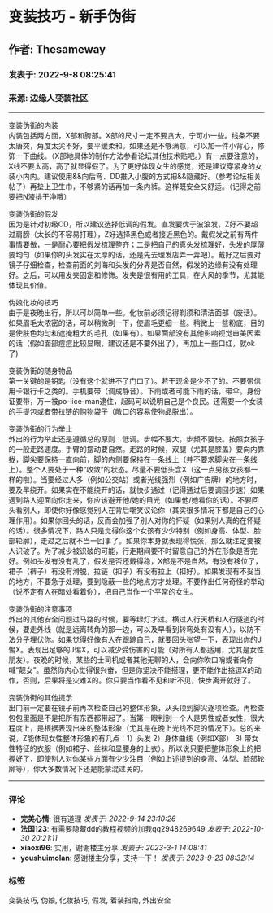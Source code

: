 # 变装技巧 - 新手伪街

## 作者: Thesameway  
### 发表于: 2022-9-8 08:25:41  
### 来源: 边缘人变装社区  

---

变装伪街的内装  
内装包括两方面，X部和胯部。X部的尺寸一定不要贪大，宁可小一些。线条不要太唐突，角度太尖不好，要平缓柔和。如果还是不够满意，可以加一件小背心，修饰一下曲线。（X部地具体的制作方法参看论坛其他技术贴吧。）有一点要注意的，X线不要太高，高了就显得假了。为了更好体现女生的感觉，还是建议穿紧身的女装小内内。建议使用&&向后弯、DD推入小腹的方式把&&隐藏好。（参考论坛相关帖子）再垫上卫生巾，不够紧的话再加一条内裤。这样既安全又舒适。（记得之前要把N液排干净哦）

变装伪街的假发  
因为是针对初级CD，所以建议选择低调的假发。直发要优于波浪发，Z好不要超过肩膀（太长的不容易打理），Z好选择黑色或者接近黑色的。戴假发之前有两件事情要做，一是耐心要把假发梳理整齐；二是把自己的真头发梳理好，头发的厚薄要均匀（如果你的头发实在太厚的话，还是先去理发店弄一弄吧）。戴好之后要对镜子仔细检查，检查前面的刘海和头发的分界是否自然，假发的边缘有没有处理好。之后，可以用发夹固定和修饰。发夹是很有用的工具，在大风的季节，尤其能体现其价值。

伪娘化妆的技巧  
由于是夜晚出行，所以可以简单一些。化妆前必须记得剃须和清洁面部（废话）。如果眉毛太浓密的话，可以稍微剃一下，使眉毛更细一些。稍微上一些粉底，目的是使肤色均匀和遮掩粗大的毛孔（如果有）。如果面部没有其他影响视觉审美因素的话（假如面部痘痘比较显眼，建议还是不要外出了），再加上一些口红，就ok了)

变装伪街的随身物品  
第一关键的是钥匙（没有这个就进不了门口了）。若干现金是少不了的。不要带信用卡银行卡之类的。手机要带（调成静音）。下雨或者可能下雨的话，带伞。身份证要带，万一被po-lice-man逮住，起码可以说明自己是个良民。还需要一个女装的手提包或者带拉链的购物袋子（敞口的容易使物品脱出）。

变装伪街的行为举止  
外出的行为举止还是遵循总的原则：低调。步幅不要大，步频不要快。按照女孩子的一般走路速度。手臂的摆动要自然。走路的时候，双腿（尤其是膝盖）要向内靠拢，脚尖要保持一直向前，脚的内侧要保持在一条线上（并不要求脚尖在一条线上）。整个人要处于一种“收敛”的状态。尽量不要低头含X（这一点男孩女孩都一样的啦）。当要经过人多（例如公交站）或者光线强烈（例如广告牌）的地方时，要及早绕开。如果实在不能绕开的话，就快步通过（记得通过后要调回步速）如果遇到路人迎面向你走来，你应该避开他/她的目光（如果他/她看你的话）。不要回头看别人，即使你好像感觉别人在背后嘲笑议论你（其实很多情况下都是自己的心理作用）。如果你回头的话，反而会加强了别人对你的怀疑（如果别人真的在怀疑的话）。很多情况下，路人只是觉得你这个女孩有少少特别（例如身高、体型、脸部轮廓），走过之后就不当一回事了。如果你本身就表现得慌张，那么就注定要被人识破了。为了减少被识破的可能，行走期间要不时留意自己的外在形象是否完好。例如头发有没有乱了，假发是否还戴得稳，X部是不是自然，有没有移位了，裙子（裤子）有没有滑脱，拉链（扣子）有没有拉上（扣好）。如果发现有不妥当的地方，不要急于处理，要到隐蔽一些的地点方才处理。不要作出任何奇怪的举动（说不定有人在暗处看着你），把自己当作一个平常的女生。

变装伪街的注意事项  
外出的其他安全问题过马路的时候，要等绿灯才过。横过人行天桥和人行隧道的时候，要走外线（就是远离转角的那一边，可以及早看到转弯处有没有人），以防不法分子埋伏你。如果觉得好像有人在跟踪自己，就要回头张望一下，表现出你的J惕X。表现出足够的J惕X，可以减少受伤害的可能（对所有人都适用，尤其是女性朋友）。夜晚的时候，某些的士司机或者其他无聊的人，会向你吹口哨或者向你喊“靓女”。虽然你内心觉得很兴奋，但是你坚决不能搭理，更不能作出挑逗X的动作，否则，后果将是灾难X的。你只要当作看不见和听不见，快步离开就好了。

变装伪街的其他提示  
出门前一定要在镜子前再次检查自己的整体形象，从头顶到脚尖逐项检查。再检查包包里面是不是把所有东西都带起了。当第一眼判别一个人是男性或者女性，很大程度上，是根据表现出来的整体形象（尤其是在晚上光线不足的情况下）。总的来说，Z能体现女性整体形象的有几点：1）头发 2）身体曲线（例如X部） 3) 带女性特征的衣服（例如裙子、丝袜和显腰身的上衣）。所以说只要把整体形象上的把握好了，即使别人对你某些方面有少少注目（例如上述提到的身高、体型、脸部轮廓等），你大多数情况下还是能蒙混过关的。

---

### 评论  
- **完美心情**: 很有道理 _发表于: 2022-9-14 23:10:26_  
- **法国123**: 有需要隐藏dd的教程视频的加我qq2948269649 _发表于: 2022-10-30 20:21:11_  
- **xiaoxi96**: 实用，谢谢楼主分享 _发表于: 2023-3-1 14:08:41_  
- **youshuimolan**: 感谢楼主分享，支持一下！ _发表于: 2023-9-23 08:32:14_

### 标签
变装技巧, 伪娘, 化妆技巧, 假发, 着装指南, 外出安全
